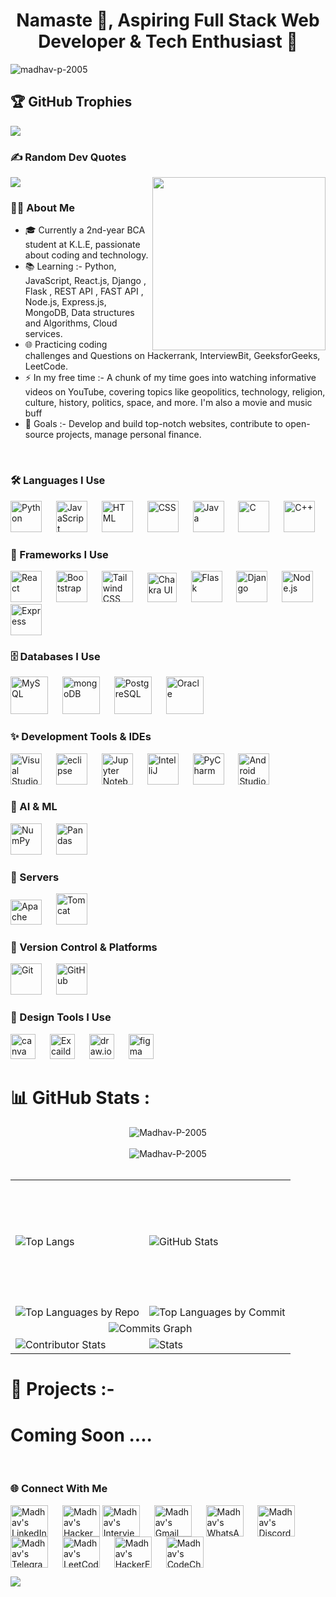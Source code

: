 <h1 align="center">Namaste 🙏, Aspiring Full Stack Web Developer & Tech Enthusiast 🚀</h1>

<p align="left"> <img src="https://komarev.com/ghpvc/?username=madhav-p-2005&label=Profile%20views&color=0e75b6&style=flat" alt="madhav-p-2005" /> </p>

## 🏆 GitHub Trophies
![](https://github-profile-trophy.vercel.app/?username=Madhav-P-2005&theme=radical&no-frame=false&no-bg=true&margin-w=4)

### ✍️ Random Dev Quotes
![](https://quotes-github-readme.vercel.app/api?type=horizontal&theme=radical)                           <img align="right" height="277" src="https://user-images.githubusercontent.com/74038190/221352989-518609ab-b4d1-459e-929f-a08cd2bd9b3c.gif" />

### 👩‍💻 About Me

- 🎓 Currently a 2nd-year BCA student at K.L.E, passionate about coding and technology.
- 📚 Learning :-  Python, JavaScript, React.js, Django , Flask , REST API , FAST API , Node.js, Express.js, MongoDB, Data structures and Algorithms, Cloud services.
- 🌐 Practicing coding challenges and Questions on Hackerrank, InterviewBit, GeeksforGeeks, LeetCode.
- ⚡ In my free time :-  A chunk of my time goes into watching informative videos on YouTube, covering topics like geopolitics, technology, religion, culture, history, politics, space, and more. I'm also a 
      movie and music buff
- 🎯 Goals :-  Develop and build top-notch websites, contribute to open-source projects, manage personal finance.
  
<br>

### 🛠 Languages I Use

<div align="left">
      <img width="50" src="https://raw.githubusercontent.com/marwin1991/profile-technology-icons/refs/heads/main/icons/python.png" alt="Python" title="Python"/>
      <img width="15" />
      <img width="50" src="https://raw.githubusercontent.com/marwin1991/profile-technology-icons/refs/heads/main/icons/javascript.png" alt="JavaScript" title="JavaScript"/>
      <img width="15" />
      <img width="50" src="https://raw.githubusercontent.com/marwin1991/profile-technology-icons/refs/heads/main/icons/html.png" alt="HTML" title="HTML"/>
      <img width="15" />
      <img width="50" src="https://raw.githubusercontent.com/marwin1991/profile-technology-icons/refs/heads/main/icons/css.png" alt="CSS" title="CSS"/>
      <img width="15" />
      <img width="50" src="https://raw.githubusercontent.com/marwin1991/profile-technology-icons/refs/heads/main/icons/java.png" alt="Java" title="Java"/>
      <img width="15" />
      <img width="50" src="https://raw.githubusercontent.com/marwin1991/profile-technology-icons/refs/heads/main/icons/c.png" alt="C" title="C"/>
      <img width="15" />
      <img width="50" src="https://raw.githubusercontent.com/marwin1991/profile-technology-icons/refs/heads/main/icons/c++.png" alt="C++" title="C++"/>
</div>


### 🧰 Frameworks I Use

<div align="left">
  <img width="50" src="https://raw.githubusercontent.com/marwin1991/profile-technology-icons/refs/heads/main/icons/react.png" alt="React" title="React.js"/>
  <img width="15" />
  <img width="50" src="https://raw.githubusercontent.com/marwin1991/profile-technology-icons/refs/heads/main/icons/bootstrap.png" alt="Bootstrap" title="Bootstrap"/>
  <img width="15" />    
  <img width="50" src="https://raw.githubusercontent.com/marwin1991/profile-technology-icons/refs/heads/main/icons/tailwind_css.png" alt="Tailwind CSS" title="Tailwind CSS"/>
  <img width="15" />
  <img width="47" src="https://raw.githubusercontent.com/marwin1991/profile-technology-icons/refs/heads/main/icons/chakra_ui.png" alt="Chakra UI" title="Chakra UI"/>
  <img width="15" />
  <img width="50" src="https://img.icons8.com/nolan/512/flask.png" alt="Flask" title="Flask"/>
  <img width="15" />
  <img width="50" src="https://raw.githubusercontent.com/marwin1991/profile-technology-icons/refs/heads/main/icons/django.png" alt="Django" title="Django"/>
  <img width="15" />
  <img width="50" src="https://raw.githubusercontent.com/marwin1991/profile-technology-icons/refs/heads/main/icons/node_js.png" alt="Node.js" title="Node.js"/>
  <img width="15" />
  <img width="50" src="https://raw.githubusercontent.com/marwin1991/profile-technology-icons/refs/heads/main/icons/express.png" alt="Express" title="Express"/>
</div>

### 🗄️ Databases I Use

<div align="left">
  <img width="60" src="https://raw.githubusercontent.com/marwin1991/profile-technology-icons/refs/heads/main/icons/mysql.png" alt="MySQL" title="MySQL"/>
  <img width="15" />
  <img width="60" src="https://raw.githubusercontent.com/marwin1991/profile-technology-icons/refs/heads/main/icons/mongodb.png" alt="mongoDB" title="mongoDB"/>
  <img width="15" />      
  <img width="60" src="https://raw.githubusercontent.com/marwin1991/profile-technology-icons/refs/heads/main/icons/postgresql.png" alt="PostgreSQL" title="PostgreSQL"/>
  <img width="15" />    
  <img width="60" src="https://raw.githubusercontent.com/marwin1991/profile-technology-icons/refs/heads/main/icons/oracle.png" alt="Oracle" title="Oracle"/>
</div>

### ✨ Development Tools & IDEs

<div align="left">
  <img width="50" src="https://raw.githubusercontent.com/marwin1991/profile-technology-icons/refs/heads/main/icons/visual_studio_code.png" alt="Visual Studio Code" title="Visual Studio Code"/>
  <img width="15"/>
  <img width="50" src="https://raw.githubusercontent.com/marwin1991/profile-technology-icons/refs/heads/main/icons/eclipse.png" alt="eclipse" title="eclipse"/>
  <img width="15"/>
  <img width="50" src="https://raw.githubusercontent.com/marwin1991/profile-technology-icons/refs/heads/main/icons/jupyter_notebook.png" alt="Jupyter Notebook" title="Jupyter Notebook"/>
  <img width="15"/>
  <img width="50" src="https://raw.githubusercontent.com/marwin1991/profile-technology-icons/refs/heads/main/icons/intellij.png" alt="IntelliJ" title="IntelliJ"/>
  <img width="15"/>
  <img width="50" src="https://raw.githubusercontent.com/marwin1991/profile-technology-icons/refs/heads/main/icons/pycharm.png" alt="PyCharm" title="PyCharm"/>
  <img width="15"/>
  <img width="50" src="https://raw.githubusercontent.com/marwin1991/profile-technology-icons/refs/heads/main/icons/android_studio.png" alt="Android Studio" title="Android Studio"/>
</div>

### 🤖 AI & ML 

<div align="left">
    <img width="50" src="https://raw.githubusercontent.com/marwin1991/profile-technology-icons/refs/heads/main/icons/numpy.png" alt="NumPy" title="NumPy"/>
    <img width="15"/>
    <img width="50" src="https://raw.githubusercontent.com/marwin1991/profile-technology-icons/refs/heads/main/icons/pandas.png" alt="Pandas" title="Pandas"/>
</div>

### 📡 Servers

<div align="left">
  <a href="https://www.apache.org/" target="_blank" rel="noreferrer"><img src="https://cdn.jsdelivr.net/gh/devicons/devicon/icons/apache/apache-original.svg" height="40" width="50" alt="Apache logo" /></a>
  <img width="15" />
  <img width="50" src="https://raw.githubusercontent.com/marwin1991/profile-technology-icons/refs/heads/main/icons/tomcat.png" alt="Tomcat" title="Tomcat"/>
</div>

### 🔧 Version Control & Platforms

<div align="left"> 
    <img width="50" src="https://raw.githubusercontent.com/marwin1991/profile-technology-icons/refs/heads/main/icons/git.png" alt="Git" title="Git"/>
    <img width="15" />
    <img width="50" src="https://raw.githubusercontent.com/marwin1991/profile-technology-icons/refs/heads/main/icons/github.png" alt="GitHub" title="GitHub"/>
</div>

### 🎨 Design Tools I Use

<div align="left">
  <img src="https://cdn.jsdelivr.net/gh/devicons/devicon/icons/canva/canva-original.svg" height="40" alt="canva logo" />
  <img width="15"/>
  <img width="40" src="https://cdn.brandfetch.io/idyMsPa8oV/w/180/h/180/theme/dark/logo.png?c=1dxbfHSJFAPEGdCLU4o5B" alt="Excaildraw" title="Excaildraw"/>
  <img width="15"/>  
  <img width="40" src="https://upload.wikimedia.org/wikipedia/commons/3/3e/Diagrams.net_Logo.svg" alt="draw.io" title="draw.io"/>
  <img width="15"/>     
  <img src="https://cdn.jsdelivr.net/gh/devicons/devicon/icons/figma/figma-original.svg" height="40" alt="figma logo" />
</div>


# 📊 GitHub Stats :

<div align="center">
  <img src="https://github-readme-activity-graph.vercel.app/graph?username=Madhav-P-2005&bg_color=000000&color=C8FF00&line=2C682C&point=00FF04&area=true" alt="Madhav-P-2005" />
</div>

<br>

<div align="center">
  <img src="https://nirzak-streak-stats.vercel.app/?user=Madhav-P-2005&theme=highcontrast" alt="Madhav-P-2005" />
</div>
<br>

<table> 
  <tr height="200px" width = "150px">
    <td><img src="https://github-readme-stats.vercel.app/api/top-langs?username=Madhav-P-2005&show_icons=true&locale=en&theme=highcontrast" alt="Top Langs" /></td>
    <td><img src="https://github-readme-stats.vercel.app/api?username=Madhav-P-2005&show_icons=true&locale=en&theme=highcontrast" alt="GitHub Stats" /></td>
  </tr>
  <tr>
    <td><img src="http://github-profile-summary-cards.vercel.app/api/cards/repos-per-language?username=Madhav-P-2005&theme=highcontrast" alt="Top Languages by Repo" /></td>
    <td><img src="http://github-profile-summary-cards.vercel.app/api/cards/most-commit-language?username=Madhav-P-2005&theme=highcontrast" alt="Top Languages by Commit" /></td>
  </tr>
  <tr>
    <td colspan="2" align="center"><img src="http://github-profile-summary-cards.vercel.app/api/cards/productive-time?username=Madhav-P-2005&theme=highcontrast&utcOffset=8" alt="Commits Graph" /></td>
  </tr>
  <tr>
    <td><img src="https://github-contributor-stats.vercel.app/api?username=Madhav-P-2005&limit=5&theme=highcontrast&combine_all_yearly_contributions=true" alt="Contributor Stats" /></td>
    <td align="left"><img src="http://github-profile-summary-cards.vercel.app/api/cards/stats?username=Madhav-P-2005&theme=highcontrast" alt="Stats" /></td>
  </tr>
</table>


# 💪 Projects :- 

<h1> Coming Soon .... </h1>
<br>



### 🌐 Connect With Me

<div align="left">
  <p align="left">
    <a href="https://www.linkedin.com/in/madhav-p-156b9b290" target="_blank"><img align="center" src="https://raw.githubusercontent.com/rahuldkjain/github-profile-readme-generator/master/src/images/icons/Social/linked-in-alt.svg" alt="Madhav's LinkedIn" height="50" width="60" /></a>
    <img width="15" />
    <a href="https://www.hackerrank.com/madhavp2023" target="_blank"><img align="center" src="https://raw.githubusercontent.com/rahuldkjain/github-profile-readme-generator/master/src/images/icons/Social/hackerrank.svg" alt="Madhav's HackerRank" height="50" width="60" /></a>
    <a href="https://www.interviewbit.com/profile/dl2ug3ndk6" target="_blank"><img align="center" src="https://img.icons8.com/plasticine/500/interviewbit.png" alt="Madhav's Interviewbit" height="50" width="60" /></a>
    <img width="15" />
    <a href="mailto:madhavp2023@gmail.com" target="_blank"><img align="center" src="https://raw.githubusercontent.com/maurodesouza/profile-readme-generator/master/src/assets/icons/social/gmail/default.svg" alt="Madhav's Gmail" height="50" width="60" /></a>
    <img width="15" />
    <a href="https://wa.me/919353270062" target="_blank"><img align="center" src="https://raw.githubusercontent.com/maurodesouza/profile-readme-generator/master/src/assets/icons/social/whatsapp/default.svg" alt="Madhav's WhatsApp" height="50" width="60" /></a>
    <img width="15" />
    <a href="https://discord.gg/wHHAA9Vw" target="_blank"><img align="center" src="https://raw.githubusercontent.com/rahuldkjain/github-profile-readme-generator/master/src/images/icons/Social/discord.svg" alt="Madhav's Discord" height="50" width="60" /></a>
    <img width="15" />
    <a href="https://t.me/Madhavp2023" target="_blank"><img align="center" src="https://raw.githubusercontent.com/maurodesouza/profile-readme-generator/master/src/assets/icons/social/telegram/default.svg" alt="Madhav's Telegram" height="50" width="60" /></a>
    <img width="15" />
    <a href="https://leetcode.com/u/mp_2005/" target="_blank"><img align="center" src="https://raw.githubusercontent.com/rahuldkjain/github-profile-readme-generator/master/src/images/icons/Social/leet-code.svg" alt="Madhav's LeetCode" height="50" width="60" /></a>
    <img width="15" />
    <a href="https://www.hackerearth.com/@madhav-p" target="_blank"><img align="center" src="https://raw.githubusercontent.com/rahuldkjain/github-profile-readme-generator/master/src/images/icons/Social/hackerearth.svg" alt="Madhav's HackerEarth" height="50" width="60" /></a>
    <img width="15" />
    <a href="https://www.codechef.com/users/madhav_p" target="_blank"><img align="center" src="https://img.icons8.com/fluency/144/codechef.png" alt="Madhav's CodeChef" height="50" width="60" /></a>
  </p>
</div>

[![](https://visitcount.itsvg.in/api?id=Madhav-P-2005&icon=0&color=0)](https://visitcount.itsvg.in)
